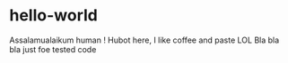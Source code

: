# hello-world
Assalamualaikum human !
Hubot here, I like coffee and paste LOL
Bla bla bla
just foe tested code



